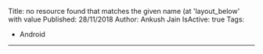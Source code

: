 Title: no resource found that matches the given name (at 'layout_below' with value
Published: 28/11/2018
Author: Ankush Jain
IsActive: true
Tags:
  - Android
---
